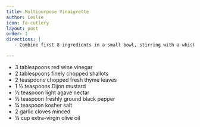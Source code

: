 ```yaml
---
title: Multipurpose Vinaigrette
author: Leslie
icon: fa-cutlery
layout: post
order: 1
directions: |
   - Combine first 8 ingredients in a small bowl, stirring with a whisk. Slowly drizzle olive oil into vinegar mixture, stirring constantly with a whisk.

---
```


<ul>
	<li>3 tablespoons red wine vinegar</li>
	<li>2 tablespoons finely chopped shallots</li>
	<li>2 teaspoons chopped fresh thyme leaves</li>
	<li>1 ½ teaspoons Dijon mustard</li>
	<li>½ teaspoon light agave nectar</li>
	<li>½ teaspoon freshly ground black pepper</li>
	<li>¼ teaspoon kosher salt</li>
	<li>2 garlic cloves minced</li>
	<li>¼ cup extra-virgin olive oil</li>
</ul>